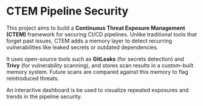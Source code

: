 # CTEM Pipeline Security

This project aims to build a **Continuous Threat Exposure Management (CTEM)** framework for securing CI/CD pipelines. Unlike traditional tools that forget past issues, CTEM adds a memory layer to detect recurring vulnerabilities like leaked secrets or outdated dependencies.

It uses open-source tools such as **GitLeaks** (for secrets detection) and **Trivy** (for vulnerability scanning), and stores scan results in a custom-built memory system. Future scans are compared against this memory to flag reintroduced threats.

An interactive dashboard is be used to visualize repeated exposures and trends in the pipeline security.
